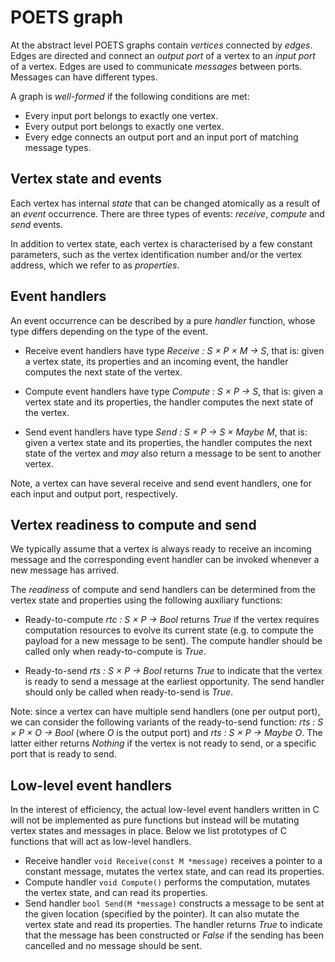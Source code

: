 # POETS graph

At the abstract level POETS graphs contain _vertices_ connected by _edges_. Edges are
directed and connect an _output port_ of a vertex to an _input port_ of a vertex. Edges
are used to communicate _messages_ between ports. Messages can have different types.

A graph is _well-formed_ if the following conditions are met:

* Every input port belongs to exactly one vertex.
* Every output port belongs to exactly one vertex.
* Every edge connects an output port and an input port of matching message types.

## Vertex state and events

Each vertex has internal _state_ that can be changed atomically as a result of an _event_ occurrence.
There are three types of events: _receive_, _compute_ and _send_ events.

In addition to vertex state, each vertex is characterised by a few constant parameters, such as
the vertex identification number and/or the vertex address, which we refer to as _properties_.

## Event handlers

An event occurrence can be described by a pure _handler_ function, whose type differs depending
on the type of the event. 

* Receive event handlers have type _Receive : S × P × M → S_, that is: given a vertex state, its properties
and an incoming event, the handler computes the next state of the vertex.

* Compute event handlers have type _Compute : S × P → S_, that is: given a vertex state and its properties,
the handler computes the next state of the vertex.

* Send event handlers have type _Send : S × P → S × Maybe M_, that is: given a vertex state and its properties,
the handler computes the next state of the vertex and _may_ also return a message to be sent to another vertex.

Note, a vertex can have several receive and send event handlers, one for each input and output port, respectively.

## Vertex readiness to compute and send

We typically assume that a vertex is always ready to receive an incoming message and the corresponding event
handler can be invoked whenever a new message has arrived.

The _readiness_ of compute and send handlers can be determined from the vertex state and properties using the
following auxiliary functions: 

* Ready-to-compute _rtc : S × P → Bool_ returns _True_ if the vertex requires computation resources to evolve its
current state (e.g. to compute the payload for a new message to be sent). The compute handler should be called
only when ready-to-compute is _True_.

* Ready-to-send _rts : S × P → Bool_ returns _True_ to indicate that the vertex is ready to send a message at the
earliest opportunity. The send handler should only be called when ready-to-send is _True_.

Note: since a vertex can have multiple send handlers (one per output port), we can consider the following variants
of the ready-to-send function: _rts : S × P × O → Bool_ (where _O_ is the output port) and _rts : S × P → Maybe O_.
The latter either returns _Nothing_ if the vertex is not ready to send, or a specific port that is ready to send.

## Low-level event handlers

In the interest of efficiency, the actual low-level event handlers written in C will not be implemented as pure functions
but instead will be mutating vertex states and messages in place. Below we list prototypes of C functions that will act
as low-level handlers.

* Receive handler `void Receive(const M *message)` receives a pointer to a constant message, mutates the vertex state,
and can read its properties.
* Compute handler `void Compute()` performs the computation, mutates the vertex state, and can read its properties.
* Send handler `bool Send(M *message)` constructs a message to be sent at the given location (specified by the pointer).
It can also mutate the vertex state and read its properties. The handler returns _True_ to indicate that the message has
been constructed or _False_ if the sending has been cancelled and no message should be sent.
